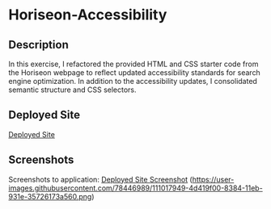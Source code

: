 # Horiseon-Accessibility

## Description  
In this exercise, I refactored the provided HTML and CSS starter code from the Horiseon webpage to reflect updated accessibility standards for search engine optimization. In addition to the accessibility updates, I consolidated semantic structure and CSS selectors.

## Deployed Site
[Deployed Site](https://sopeethong1.github.io/Horiseon-Accessibility/)

## Screenshots
Screenshots to application: 
[Deployed Site Screenshot](https://user-images.githubusercontent.com/78446989/113809467-2c2b5e80-9736-11eb-82e9-4776616e8718.png)
(https://user-images.githubusercontent.com/78446989/111017949-4d419f00-8384-11eb-931e-35726173a560.png)


